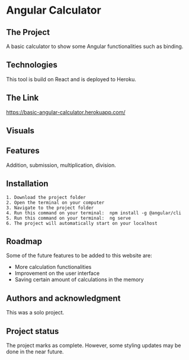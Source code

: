 # Angular Calculator

<h2>The Project</h2>

A basic calculator to show some Angular functionalities such as binding.

<h2>Technologies</h2>

This tool is build on React and is deployed to Heroku.


<h2>The Link</h2>

<a href="https://basic-angular-calculator.herokuapp.com/"> https://basic-angular-calculator.herokuapp.com/ </a>

<h2>Visuals</h2>



<h2>Features</h2>

Addition, submission, multiplication, division. 


<h2>Installation</h2>

    1. Download the project folder
    2. Open the terminal on your computer
    3. Navigate to the project folder
    4. Run this command on your terminal:  npm install -g @angular/cli
    5. Run this command on your terminal:  ng serve
    6. The project will automatically start on your localhost


<h2>Roadmap</h2>
Some of the future features to be added to this website are:

<ul>
    <li>More calculation functionalities</li>
    <li>Improvement on the user interface</li>
    <li>Saving certain amount of calculations in the memory</li>
</ul>


<h2>Authors and acknowledgment</h2>
This was a solo project.

<h2>Project status</h2>
The project marks as complete. However, some styling updates may be done in the near future.

